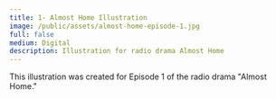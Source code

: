 ```yaml
---
title: 1- Almost Home Illustration
image: /public/assets/almost-home-episode-1.jpg
full: false
medium: Digital
description: Illustration for radio drama Almost Home
---
```


This illustration was created for Episode 1 of the radio drama "Almost Home."
